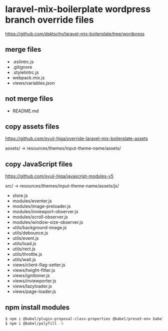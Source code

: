 # laravel-mix-boilerplate wordpress branch override files
https://github.com/dsktschy/laravel-mix-boilerplate/tree/wordpress

## merge files
- .eslintrc.js
- .gitignore
- .stylelintrc.js
- webpack.mix.js
- views/variables.json

## not merge files
- README.md

## copy assets files
https://github.com/syuji-higa/override-laravel-mix-boilerplate-assets

assets/ -> resources/themes/input-theme-name/assets/

## copy JavaScript files
https://github.com/syuji-higa/javascript-modules-v5

src/ -> resources/themes/input-theme-name/assets/js/

- store.js
- modules/eventer.js
- modules/image-preloader.js
- modules/inviewport-observer.js
- modules/scroll-observer.js
- modules/window-size-observer.js
- utils/background-image.js
- utils/debounce.js
- utils/event.js
- utils/load.js
- utils/rect.js
- utils/throttle.js
- utils/wait.js
- views/client-flag-setter.js
- views/height-fitter.js
- views/ignitioner.js
- views/inviewporter.js
- views/lazyloader.js
- views/page-loader.js

## npm install modules
```bash
$ npm i @babel/plugin-proposal-class-properties @babel/preset-env babel-eslint autoprefixer intersection-observer custom-event-polyfill bowser sanitize.css vanix -D
$ npm i @babel/polyfill -S
```
